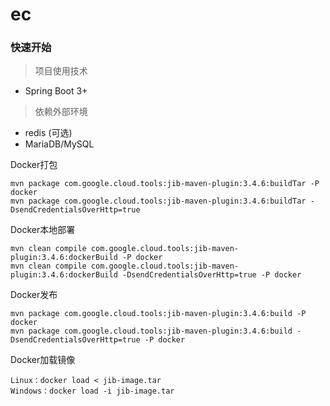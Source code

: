 # ec

### 快速开始
> 项目使用技术
- Spring Boot 3+
> 依赖外部环境
- redis (可选)
- MariaDB/MySQL


Docker打包


    mvn package com.google.cloud.tools:jib-maven-plugin:3.4.6:buildTar -P docker
    mvn package com.google.cloud.tools:jib-maven-plugin:3.4.6:buildTar -DsendCredentialsOverHttp=true

Docker本地部署


    mvn clean compile com.google.cloud.tools:jib-maven-plugin:3.4.6:dockerBuild -P docker
    mvn clean compile com.google.cloud.tools:jib-maven-plugin:3.4.6:dockerBuild -DsendCredentialsOverHttp=true -P docker

Docker发布


    mvn package com.google.cloud.tools:jib-maven-plugin:3.4.6:build -P docker
    mvn package com.google.cloud.tools:jib-maven-plugin:3.4.6:build -DsendCredentialsOverHttp=true -P docker


Docker加载镜像

    Linux：docker load < jib-image.tar
    Windows：docker load -i jib-image.tar


